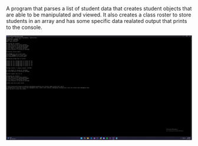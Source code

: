 A program that parses a list of student data that creates student objects that are able to be manipulated and viewed. It also creates a class roster to store students in an array and has some specific data realated output that prints to the console.

![My Image](consoleRun.jpg)
